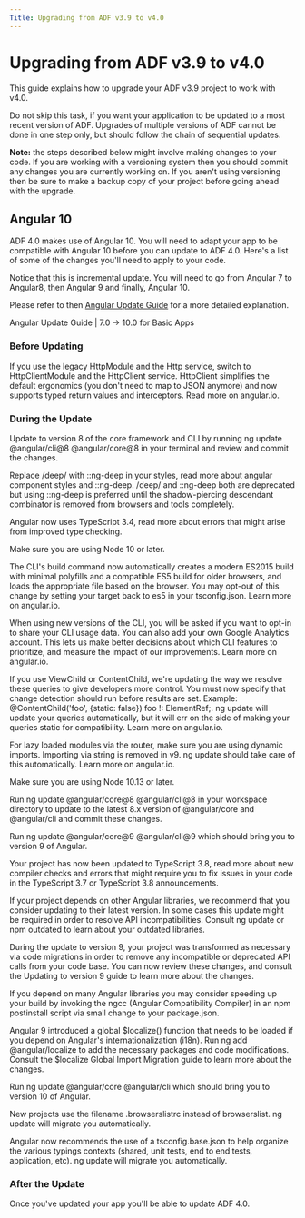 ```yaml
---
Title: Upgrading from ADF v3.9 to v4.0
---
```


# Upgrading from ADF v3.9 to v4.0

This guide explains how to upgrade your ADF v3.9 project to work with v4.0.

Do not skip this task, if you want your application to be updated to a most recent version of ADF. 
Upgrades of multiple versions of ADF cannot be done in one step only, but should follow the chain of sequential updates. 

**Note:** the steps described below might involve making changes
to your code. If you are working with a versioning system then you should
commit any changes you are currently working on. If you aren't using versioning
then be sure to make a backup copy of your project before going ahead with the
upgrade.

## Angular 10

ADF 4.0 makes use of Angular 10. You will need to adapt your app to be compatible with Angular 10 before you can update to ADF 4.0.
Here's a list of some of the changes you'll need to apply to your code. 

Notice that this is incremental update. You will need to go from Angular 7 to Angular8, then Angular 9 and finally, Angular 10.

Please refer to then [Angular Update Guide](https://update.angular.io/#7.0:10.0) for a more detailed explanation.

Angular Update Guide | 7.0 -> 10.0 for Basic Apps

### Before Updating

If you use the legacy HttpModule and the Http service, switch to HttpClientModule and the HttpClient service. 
HttpClient simplifies the default ergonomics (you don't need to map to JSON anymore) and now supports typed return values and interceptors. 
Read more on angular.io.

### During the Update

Update to version 8 of the core framework and CLI by running ng update @angular/cli@8 @angular/core@8 in your terminal and review and commit the changes.

Replace /deep/ with ::ng-deep in your styles, read more about angular component styles and ::ng-deep. /deep/ and ::ng-deep both are deprecated but using ::ng-deep is preferred until the shadow-piercing descendant combinator is removed from browsers and tools completely.

Angular now uses TypeScript 3.4, read more about errors that might arise from improved type checking.

Make sure you are using Node 10 or later.

The CLI's build command now automatically creates a modern ES2015 build with minimal polyfills and a compatible ES5 build for older browsers, and loads the appropriate file based on the browser. You may opt-out of this change by setting your target back to es5 in your tsconfig.json. Learn more on angular.io.

When using new versions of the CLI, you will be asked if you want to opt-in to share your CLI usage data. You can also add your own Google Analytics account. This lets us make better decisions about which CLI features to prioritize, and measure the impact of our improvements. Learn more on angular.io.

If you use ViewChild or ContentChild, we're updating the way we resolve these queries to give developers more control. You must now specify that change detection should run before results are set. Example: @ContentChild('foo', {static: false}) foo !: ElementRef;. ng update will update your queries automatically, but it will err on the side of making your queries static for compatibility. Learn more on angular.io.

For lazy loaded modules via the router, make sure you are using dynamic imports. Importing via string is removed in v9. ng update should take care of this automatically. Learn more on angular.io.

Make sure you are using Node 10.13 or later.

Run ng update @angular/core@8 @angular/cli@8 in your workspace directory to update to the latest 8.x version of @angular/core and @angular/cli and commit these changes.

Run ng update @angular/core@9 @angular/cli@9 which should bring you to version 9 of Angular.

Your project has now been updated to TypeScript 3.8, read more about new compiler checks and errors that might require you to fix issues in your code in the TypeScript 3.7 or TypeScript 3.8 announcements.

If your project depends on other Angular libraries, we recommend that you consider updating to their latest version. In some cases this update might be required in order to resolve API incompatibilities. Consult ng update or npm outdated to learn about your outdated libraries.

During the update to version 9, your project was transformed as necessary via code migrations in order to remove any incompatible or deprecated API calls from your code base. You can now review these changes, and consult the Updating to version 9 guide to learn more about the changes.

If you depend on many Angular libraries you may consider speeding up your build by invoking the ngcc (Angular Compatibility Compiler) in an npm postinstall script via small change to your package.json.

Angular 9 introduced a global $localize() function that needs to be loaded if you depend on Angular's internationalization (i18n). Run ng add @angular/localize to add the necessary packages and code modifications. Consult the $localize Global Import Migration guide to learn more about the changes.

Run ng update @angular/core @angular/cli which should bring you to version 10 of Angular.

New projects use the filename .browserslistrc instead of browserslist. ng update will migrate you automatically.

Angular now recommends the use of a tsconfig.base.json to help organize the various typings contexts (shared, unit tests, end to end tests, application, etc). ng update will migrate you automatically.

### After the Update

Once you've updated your app you'll be able to update ADF 4.0.
